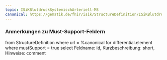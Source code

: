 ```yaml
---
topic: ISiKBlutdruckSystemischArteriell-MS
canonical: https://gematik.de/fhir/isik/StructureDefinition/ISiKBlutdruckSystemischArteriell
---
```


### Anmerkungen zu Must-Support-Feldern

<fql>
from
	StructureDefinition
where 
    url = %canonical
for differential.element
where mustSupport = true
select
	Feldname: id, Kurzbeschreibung: short, Hinweise: comment
</fql>

